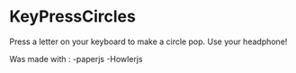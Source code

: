 # KeyPressCircles
Press a letter on your keyboard to make a circle pop.
Use your headphone!

Was made with :
-paperjs
-Howlerjs
